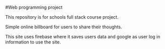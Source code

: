#Web programming project

This repository is for schools full stack course project.

Simple online billboard for users to share their thoughts.

This site uses firebase where it saves users data and google as user log in information to use the site.
